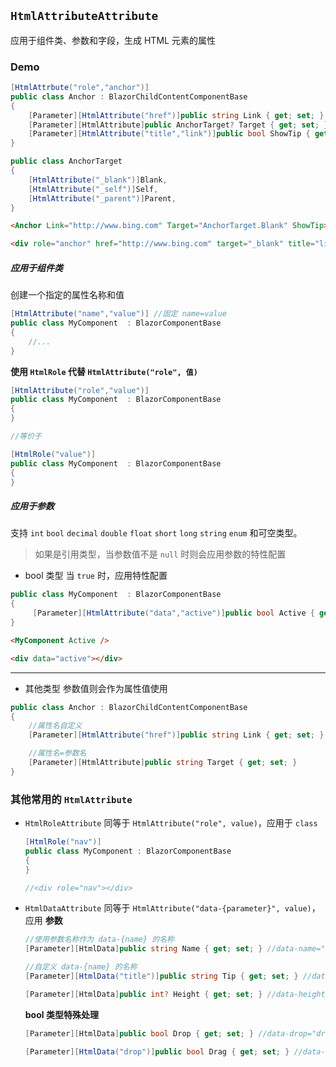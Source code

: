 ## `HtmlAttributeAttribute`
应用于组件类、参数和字段，生成 HTML 元素的属性

### Demo
```cs
[HtmlAttrbute("role","anchor")]
public class Anchor : BlazorChildContentComponentBase
{
    [Parameter][HtmlAttribute("href")]public string Link { get; set; }
    [Parameter][HtmlAttribute]public AnchorTarget? Target { get; set; }
    [Parameter][HtmlAttribute("title","link")]public bool ShowTip { get; set; }
}

public class AnchorTarget
{
    [HtmlAttribute("_blank")]Blank,
    [HtmlAttribute("_self")]Self,
    [HtmlAttribute("_parent")]Parent,
}
```
```html
<Anchor Link="http://www.bing.com" Target="AnchorTarget.Blank" ShowTip>Link</Anchor>

<div role="anchor" href="http://www.bing.com" target="_blank" title="link">Link</div>
```

##### 应用于组件类
创建一个指定的属性名称和值

```CS
[HtmlAttribute("name","value")] //固定 name=value
public class MyComponent  : BlazorComponentBase
{
    //...
}
```

**使用 `HtmlRole` 代替 `HtmlAttribute("role", 值)`**

```CS
[HtmlAttribute("role","value")]
public class MyComponent  : BlazorComponentBase
{    
}

//等价于

[HtmlRole("value")]
public class MyComponent  : BlazorComponentBase
{
}
```

##### 应用于参数
支持 `int` `bool` `decimal` `double` `float` `short` `long` `string` `enum` 和可空类型。

> 如果是引用类型，当参数值不是 `null` 时则会应用参数的特性配置

* bool 类型
当 `true` 时，应用特性配置
```cs
public class MyComponent  : BlazorComponentBase
{    
     [Parameter][HtmlAttribute("data","active")]public bool Active { get; set; }
}
```
```html
<MyComponent Active />

<div data="active"></div>
```
****


* 其他类型
参数值则会作为属性值使用
```cs
public class Anchor : BlazorChildContentComponentBase
{
    //属性名自定义
    [Parameter][HtmlAttribute("href")]public string Link { get; set; }

    //属性名=参数名
    [Parameter][HtmlAttribute]public string Target { get; set; }
}
```

### 其他常用的 `HtmlAttribute`
* `HtmlRoleAttribute`
同等于 `HtmlAttribute("role", value)`，应用于 `class`
    ```csharp
    [HtmlRole("nav")]
    public class MyComponent : BlazorComponentBase
    {
    }

    //<div role="nav"></div>
    ```


* `HtmlDataAttribute`
  同等于 `HtmlAttribute("data-{parameter}", value)`，应用 **参数**

    ```csharp
    //使用参数名称作为 data-{name} 的名称
    [Parameter][HtmlData]public string Name { get; set; } //data-name="{value}"

    //自定义 data-{name} 的名称
    [Parameter][HtmlData("title")]public string Tip { get; set; } //data-title="{value}"

    [Parameter][HtmlData]public int? Height { get; set; } //data-height="{value}"
    ```

    **bool 类型特殊处理**
    ```csharp
    [Parameter][HtmlData]public bool Drop { get; set; } //data-drop="drop"

    [Parameter][HtmlData("drop")]public bool Drag { get; set; } //data-drop="drag"
    ```